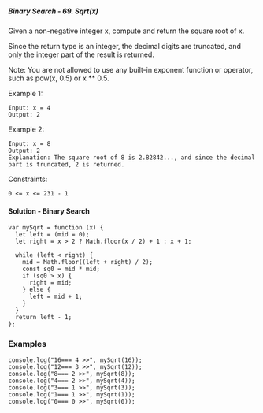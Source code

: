 ##### Binary Search - 69. Sqrt(x)

Given a non-negative integer x, compute and return the square root of x.

Since the return type is an integer, the decimal digits are truncated, and only the integer part of the result is returned.

Note: You are not allowed to use any built-in exponent function or operator, such as pow(x, 0.5) or x \*\* 0.5.

Example 1:

```
Input: x = 4
Output: 2
```

Example 2:

```
Input: x = 8
Output: 2
Explanation: The square root of 8 is 2.82842..., and since the decimal part is truncated, 2 is returned.
```

Constraints:

```
0 <= x <= 231 - 1
```

#### Solution - Binary Search

```
var mySqrt = function (x) {
  let left = (mid = 0);
  let right = x > 2 ? Math.floor(x / 2) + 1 : x + 1;

  while (left < right) {
    mid = Math.floor((left + right) / 2);
    const sq0 = mid * mid;
    if (sq0 > x) {
      right = mid;
    } else {
      left = mid + 1;
    }
  }
  return left - 1;
};

```

### Examples

```
console.log("16=== 4 >>", mySqrt(16));
console.log("12=== 3 >>", mySqrt(12));
console.log("8=== 2 >>", mySqrt(8));
console.log("4=== 2 >>", mySqrt(4));
console.log("3=== 1 >>", mySqrt(3));
console.log("1=== 1 >>", mySqrt(1));
console.log("0=== 0 >>", mySqrt(0));

```
